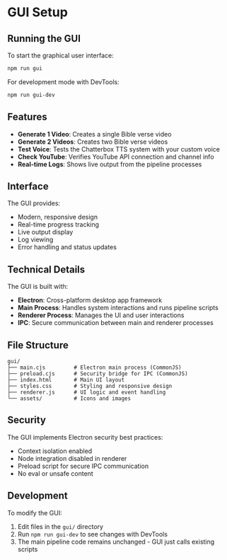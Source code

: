 # GUI Setup

## Running the GUI

To start the graphical user interface:

```bash
npm run gui
```

For development mode with DevTools:
```bash
npm run gui-dev
```

## Features

- **Generate 1 Video**: Creates a single Bible verse video
- **Generate 2 Videos**: Creates two Bible verse videos  
- **Test Voice**: Tests the Chatterbox TTS system with your custom voice
- **Check YouTube**: Verifies YouTube API connection and channel info
- **Real-time Logs**: Shows live output from the pipeline processes

## Interface

The GUI provides:
- Modern, responsive design
- Real-time progress tracking
- Live output display
- Log viewing
- Error handling and status updates

## Technical Details

The GUI is built with:
- **Electron**: Cross-platform desktop app framework
- **Main Process**: Handles system interactions and runs pipeline scripts
- **Renderer Process**: Manages the UI and user interactions
- **IPC**: Secure communication between main and renderer processes

## File Structure

```
gui/
├── main.cjs         # Electron main process (CommonJS)
├── preload.cjs      # Security bridge for IPC (CommonJS)
├── index.html       # Main UI layout
├── styles.css       # Styling and responsive design
├── renderer.js      # UI logic and event handling
└── assets/          # Icons and images
```

## Security

The GUI implements Electron security best practices:
- Context isolation enabled
- Node integration disabled in renderer
- Preload script for secure IPC communication
- No eval or unsafe content

## Development

To modify the GUI:
1. Edit files in the `gui/` directory
2. Run `npm run gui-dev` to see changes with DevTools
3. The main pipeline code remains unchanged - GUI just calls existing scripts
